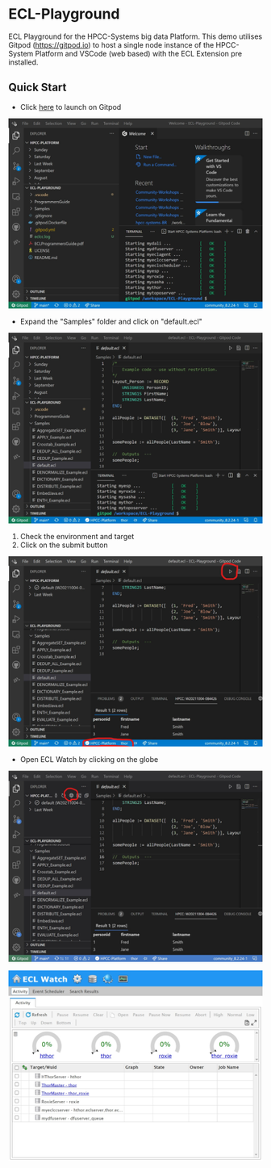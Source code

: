 # ECL-Playground

ECL Playground for the HPCC-Systems big data Platform.  This demo utilises Gitpod (https://gitpod.io) to host a single node instance of the HPCC-System Platform and VSCode (web based) with the ECL Extension pre installed.

## Quick Start

* Click [here](https://gitpod.io/#https://github.com/GordonSmith/ECL-Playground/tree/hpcc-platform-8.6.28-1) to launch on Gitpod

![Welcome Image](./.resources/welcome.jpeg "Welcome")

* Expand the "Samples" folder and click on "default.ecl"

![Default ECL Image](./.resources/default.jpeg "default.ecl")

1.  Check the environment and target
2.  Click on the submit button

![Submit ECL Image](./.resources/submit.jpeg "Submitted default.ecl")

* Open ECL Watch by clicking on the globe

![Open ECL Watch](./.resources/eclwatch_globe.jpeg "Open ECL Watch")

![ECL Watch](./.resources/eclwatch.jpeg "ECL Watch")

